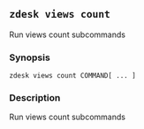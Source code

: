 ## `zdesk views count`

Run views count subcommands

### Synopsis

    zdesk views count COMMAND[ ... ]

### Description

Run views count subcommands

